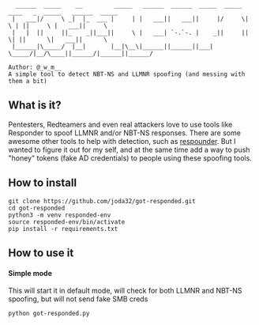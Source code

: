 ```
  ______  _____    __         _____   ______  ______  _____  _____  ____   _  _____   ______  _____   
 |   ___|/     \ _|  |_  ___ |     | |   ___||   ___||     |/     \|    \ | ||     \ |   ___||     \  
 |   |  ||     ||_    _||___||     \ |   ___| `-.`-. |    _||     ||     \| ||      \|   ___||      \ 
 |______|\_____/  |__|       |__|\__\|______||______||___|  \_____/|__/\____||______/|______||______/
 
Author: @_w_m__   
A simple tool to detect NBT-NS and LLMNR spoofing (and messing with them a bit)
```

## What is it?
Pentesters, Redteamers and even real attackers love to use tools like Responder to spoof LLMNR and/or NBT-NS responses. There are some awesome other tools to help with detection, such as [respounder](https://github.com/codeexpress/respounder). But I wanted to figure it out for my self, and at the same time add a way to push "honey" tokens (fake AD credentials) to people using these spoofing tools.

## How to install
```
git clone https://github.com/joda32/got-responded.git
cd got-responded
python3 -m venv responded-env
source responded-env/bin/activate
pip install -r requirements.txt
```
## How to use it

#### Simple mode
This will start it in default mode, will check for both LLMNR and NBT-NS spoofing, but will not send fake SMB creds
``` 
python got-responded.py
```
